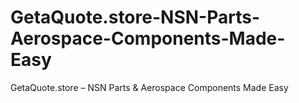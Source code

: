 # GetaQuote.store-NSN-Parts-Aerospace-Components-Made-Easy
GetaQuote.store – NSN Parts &amp; Aerospace Components Made Easy
